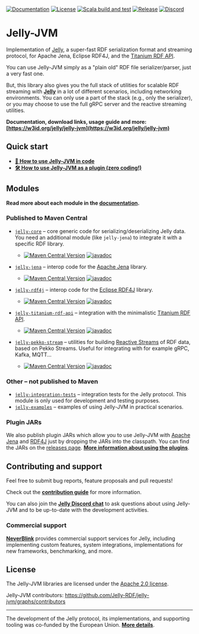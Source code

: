 [![Documentation](https://img.shields.io/website?url=https%3A%2F%2Fw3id.org%2Fjelly%2Fjelly-jvm&label=Documentation)](https://w3id.org/jelly/jelly-jvm) [![License](https://img.shields.io/badge/License-Apache%202.0-blue.svg)](https://opensource.org/licenses/Apache-2.0) [![Scala build and test](https://github.com/Jelly-RDF/jelly-jvm/actions/workflows/scala.yml/badge.svg)](https://github.com/Jelly-RDF/jelly-jvm/actions/workflows/scala.yml) [![Release](https://github.com/Jelly-RDF/jelly-jvm/actions/workflows/release.yml/badge.svg)](https://github.com/Jelly-RDF/jelly-jvm/actions/workflows/release.yml) [![Discord](https://img.shields.io/discord/1333391881404420179?label=Discord%20chat)](https://discord.gg/A8sN5XwVa5)

# Jelly-JVM

Implementation of [Jelly](https://w3id.org/jelly), a super-fast RDF serialization format and streaming protocol, for Apache Jena, Eclipse RDF4J, and the [Titanium RDF API](https://github.com/filip26/titanium-rdf-api).

You can use Jelly-JVM simply as a "plain old" RDF file serializer/parser, just a very fast one.

But, this library also gives you the full stack of utilities for scalable RDF streaming with **[Jelly](https://w3id.org/jelly)** in a lot of different scenarios, including networking environments. You can only use a part of the stack (e.g., only the serializer), or you may choose to use the full gRPC server and the reactive streaming utilities.

**Documentation, download links, usage guide and more: [https://w3id.org/jelly/jelly-jvm](https://w3id.org/jelly/jelly-jvm)**

## Quick start

* **[📃 How to use Jelly-JVM in code](https://w3id.org/jelly/jelly-jvm/dev/getting-started-devs/)**
* **[🛠️ How to use Jelly-JVM as a plugin (zero coding!)](https://w3id.org/jelly/jelly-jvm/dev/getting-started-plugins/)**

## Modules

**Read more about each module in the [documentation](https://w3id.org/jelly/jelly-jvm).**

### Published to Maven Central

- [`jelly-core`](https://github.com/Jelly-RDF/jelly-jvm/tree/main/core/src) – core generic code for serializing/deserializing Jelly data. You need an additional module (like `jelly-jena`) to integrate it with a specific RDF library. 
  - [![Maven Central Version](https://img.shields.io/maven-central/v/eu.neverblink.jelly/jelly-core)](https://central.sonatype.com/artifact/eu.neverblink.jelly/jelly-core) [![javadoc](https://javadoc.io/badge2/eu.neverblink.jelly/jelly-core/javadoc.svg)](https://javadoc.io/doc/eu.neverblink.jelly/jelly-core) 

- [`jelly-jena`](https://github.com/Jelly-RDF/jelly-jvm/tree/main/jena/src) – interop code for the [Apache Jena](https://jena.apache.org/) library.
  - [![Maven Central Version](https://img.shields.io/maven-central/v/eu.neverblink.jelly/jelly-jena)](https://central.sonatype.com/artifact/eu.neverblink.jelly/jelly-jena) [![javadoc](https://javadoc.io/badge2/eu.neverblink.jelly/jelly-jena/javadoc.svg)](https://javadoc.io/doc/eu.neverblink.jelly/jelly-jena)

- [`jelly-rdf4j`](https://github.com/Jelly-RDF/jelly-jvm/tree/main/rdf4j/src) – interop code for the [Eclipse RDF4J](https://rdf4j.org/) library.
  - [![Maven Central Version](https://img.shields.io/maven-central/v/eu.neverblink.jelly/jelly-rdf4j)](https://central.sonatype.com/artifact/eu.neverblink.jelly/jelly-rdf4j) [![javadoc](https://javadoc.io/badge2/eu.neverblink.jelly/jelly-rdf4j/javadoc.svg)](https://javadoc.io/doc/eu.neverblink.jelly/jelly-rdf4j)

- [`jelly-titanium-rdf-api`](https://github.com/Jelly-RDF/jelly-jvm/tree/main/titanium-rdf-api/src) – integration with the minimalistic [Titanium RDF API](https://github.com/filip26/titanium-rdf-api).
  - [![Maven Central Version](https://img.shields.io/maven-central/v/eu.neverblink.jelly/jelly-titanium-rdf-api)](https://central.sonatype.com/artifact/eu.neverblink.jelly/jelly-titanium-rdf-api) [![javadoc](https://javadoc.io/badge2/eu.neverblink.jelly/jelly-titanium-rdf-api/javadoc.svg)](https://javadoc.io/doc/eu.neverblink.jelly/jelly-titanium-rdf-api)

- [`jelly-pekko-stream`](https://github.com/Jelly-RDF/jelly-jvm/tree/main/pekko-stream/src) – utilities for building [Reactive Streams](https://www.reactive-streams.org/) of RDF data, based on Pekko Streams. Useful for integrating with for example gRPC, Kafka, MQTT...
  - [![Maven Central Version](https://img.shields.io/maven-central/v/eu.neverblink.jelly/jelly-pekko-stream_3)](https://central.sonatype.com/artifact/eu.neverblink.jelly/jelly-pekko-stream_3) [![javadoc](https://javadoc.io/badge2/eu.neverblink.jelly/jelly-pekko-stream_3/javadoc.svg)](https://javadoc.io/doc/eu.neverblink.jelly/jelly-pekko-stream_3)

<!--
TODO: update shields/badges here when the module is ready

- [`jelly-grpc`](https://github.com/Jelly-RDF/jelly-jvm/tree/main/grpc/src) – implementation of a gRPC client and server for the full Jelly protocol.
  - [![jelly-grpc Scala version support](https://index.scala-lang.org/jelly-rdf/jelly-jvm/jelly-grpc/latest.svg)](https://index.scala-lang.org/jelly-rdf/jelly-jvm/jelly-grpc) [![javadoc](https://javadoc.io/badge2/eu.neverblink.jelly/jelly-grpc/javadoc.svg)](https://javadoc.io/doc/eu.neverblink.jelly/jelly-grpc)
-->

### Other – not published to Maven

- [`jelly-integration-tests`](https://github.com/Jelly-RDF/jelly-jvm/tree/main/integration-tests/src) – integration tests for the Jelly protocol. This module is only used for development and testing purposes.
- [`jelly-examples`](https://github.com/Jelly-RDF/jelly-jvm/tree/main/examples/src) – examples of using Jelly-JVM in practical scenarios.

### Plugin JARs

We also publish plugin JARs which allow you to use Jelly-JVM with [Apache Jena](https://jena.apache.org/) and [RDF4J](https://rdf4j.org/) just by dropping the JARs into the classpath. You can find the JARs on the [releases page](https://github.com/Jelly-RDF/jelly-jvm/releases). **[More information about using the plugins](https://w3id.org/jelly/jelly-jvm/dev/getting-started-plugins/)**.

## Contributing and support

Feel free to submit bug reports, feature proposals and pull requests!

Check out the **[contribution guide](https://w3id.org/jelly/jelly-jvm/dev/contributing/)** for more information.

You can also join the **[Jelly Discord chat](https://discord.gg/A8sN5XwVa5)** to ask questions about using Jelly-JVM and to be up-to-date with the development activities.

### Commercial support

**[NeverBlink](https://neverblink.eu)** provides commercial support services for Jelly, including implementing custom features, system integrations, implementations for new frameworks, benchmarking, and more.

## License

The Jelly-JVM libraries are licensed under the [Apache 2.0 license](https://www.apache.org/licenses/LICENSE-2.0).

Jelly-JVM contributors: https://github.com/Jelly-RDF/jelly-jvm/graphs/contributors

----

The development of the Jelly protocol, its implementations, and supporting tooling was co-funded by the European Union. **[More details](https://w3id.org/jelly/dev/licensing/projects)**.
